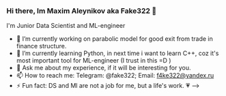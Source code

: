 ### Hi there, Im Maxim Aleynikov aka Fake322 👋

I'm Junior Data Scientist and ML-engineer

- 🔭 I’m currently working on parabolic model for good exit from trade in finance structure.
- 🌱 I’m currently learning Python, in next time i want to learn C++, coz it's most important tool for ML-engineer (I trust in this =D )
- 💬 Ask me about my experience, if it will be interesting for you.
- 📫 How to reach me: Telegram: @fake322; Email: f4ke322@yandex.ru
- ⚡ Fun fact: DS and Ml are not a job for me, but a life's work. :heartpulse:
-->
